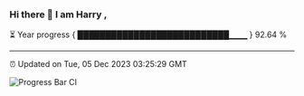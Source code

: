 ### Hi there 👋 I am Harry , 

⏳ Year progress { ███████████████████████████▁▁▁ } 92.64 %

---

⏰ Updated on Tue, 05 Dec 2023 03:25:29 GMT

![Progress Bar CI](https://github.com/duykhang68/duykhang68/workflows/Progress%20Bar%20CI/badge.svg)

